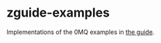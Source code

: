 # zguide-examples
Implementations of the 0MQ examples in [the guide](http://zguide.zeromq.org/page:all).
